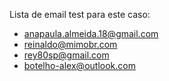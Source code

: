 Lista de email test para este caso:
- anapaula.almeida.18@gmail.com
- reinaldo@mimobr.com
- rey80sp@gmail.com
- botelho-alex@outlook.com
